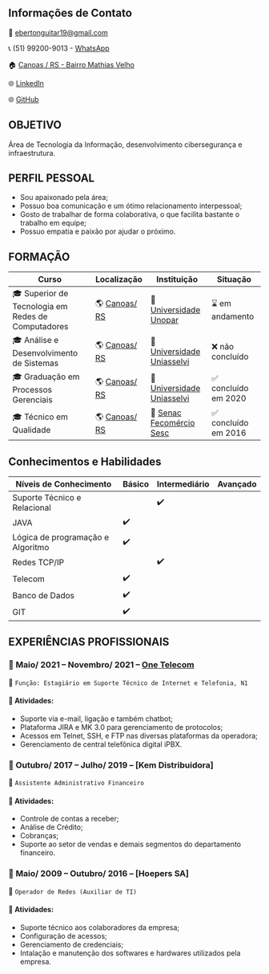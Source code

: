 ## Informações de Contato
:e-mail: ebertonguitar19@gmail.com

:telephone_receiver: (51) 99200-9013 - [WhatsApp](https://api.whatsapp.com/send?phone=5551992009013)

:house: [Canoas / RS - Bairro Mathias Velho](https://bit.ly/2VmU7mI)

:globe_with_meridians: [LinkedIn](https://www.linkedin.com/in/eberton-luis-da-silva-0682631b5/)

:globe_with_meridians: [GitHub](https://github.com/EbertonLS/Curriculo)

## OBJETIVO
Área de Tecnologia da Informação, desenvolvimento cibersegurança e infraestrutura.


## PERFIL PESSOAL
- Sou apaixonado pela área;
- Possuo boa comunicação e um ótimo relacionamento interpessoal;
- Gosto de trabalhar de forma colaborativa, o que facilita bastante o trabalho em equipe;
- Possuo empatia e paixão por ajudar o próximo.


## FORMAÇÃO
| Curso | Localização | Instituição | Situação |
| ----- | ----------- | ----------- | -------- |
| :mortar_board: Superior de Tecnologia em Redes de Computadores | :earth_americas: [Canoas/ RS](https://bit.ly/2VmU7mI) | :school: [Universidade Unopar](hhttps://www.unopar.com.br/) | :hourglass: em andamento |
| :mortar_board: Análise e Desenvolvimento de Sistemas | :earth_americas: [Canoas/ RS](https://bit.ly/2VmU7mI) | :school: [Universidade Uniasselvi](https://portal.uniasselvi.com.br/) | :x: não concluído |
| :mortar_board: Graduação em Processos Gerenciais | :earth_americas: [Canoas/ RS](https://bit.ly/2VmU7mI) | :school: [Universidade Uniasselvi](https://portal.uniasselvi.com.br/) | :white_check_mark: concluído em 2020 |
| :mortar_board: Técnico em Qualidade | :earth_americas: [Canoas/ RS](https://bit.ly/2VmU7mI) | :school: [Senac Fecomércio Sesc](https://www.senacrs.com.br/) | :white_check_mark: concluído em 2016 |


## Conhecimentos e Habilidades
| Níveis de Conhecimento | Básico | Intermediário | Avançado |
| ---------------------- | ------ | ------------- | -------- |
| Suporte Técnico e Relacional |        |         :heavy_check_mark:      |  |
| JAVA                 | :heavy_check_mark: |   |                    |
| Lógica de programação e Algoritmo                 | :heavy_check_mark: |   |                    |
| Redes TCP/IP                   |        | :heavy_check_mark: |               |
| Telecom                | :heavy_check_mark: |   |                    |
| Banco de Dados                 | :heavy_check_mark: |   |                    |
| GIT                 | :heavy_check_mark: |   |                    |




## EXPERIÊNCIAS PROFISSIONAIS
### :office: Maio/ 2021 – Novembro/ 2021 – [One Telecom](https://www.onetelecom.net.br/)
:briefcase: ``Função: Estagiário em Suporte Técnico de Internet e Telefonia, N1``
#### :pushpin: Atividades:
- Suporte via e-mail, ligação e também chatbot;
- Plataforma JIRA e MK 3.0 para gerenciamento de protocolos;
- Acessos em Telnet, SSH, e FTP nas diversas plataformas da operadora;
- Gerenciamento de central telefônica digital iPBX.

### :office: Outubro/ 2017 – Julho/ 2019 – [Kem Distribuidora]
:briefcase: ``Assistente Administrativo Financeiro``
#### :pushpin: Atividades:
- Controle de contas a receber;
- Análise de Crédito;
- Cobranças;
- Suporte ao setor de vendas e demais segmentos do departamento financeiro.

### :office: Maio/ 2009 – Outubro/ 2016 – [Hoepers SA]
:briefcase: ``Operador de Redes (Auxiliar de TI)``
#### :pushpin: Atividades:
- Suporte técnico aos colaboradores da empresa;
- Configuração de acessos;
- Gerenciamento de credenciais;
- Intalação e manutenção dos softwares e hardwares utilizados pela empresa.

